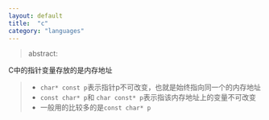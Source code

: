 ```yaml
---
layout: default
title:  "c"
category: "languages"
---
```

> abstract:

C中的指针变量存放的是内存地址
> * `char* const p`表示指针p不可改变，也就是始终指向同一个的内存地址
> * `const char* p`和 `char const* p`表示指该内存地址上的变量不可改变
> * 一般用的比较多的是`const char* p`


 
